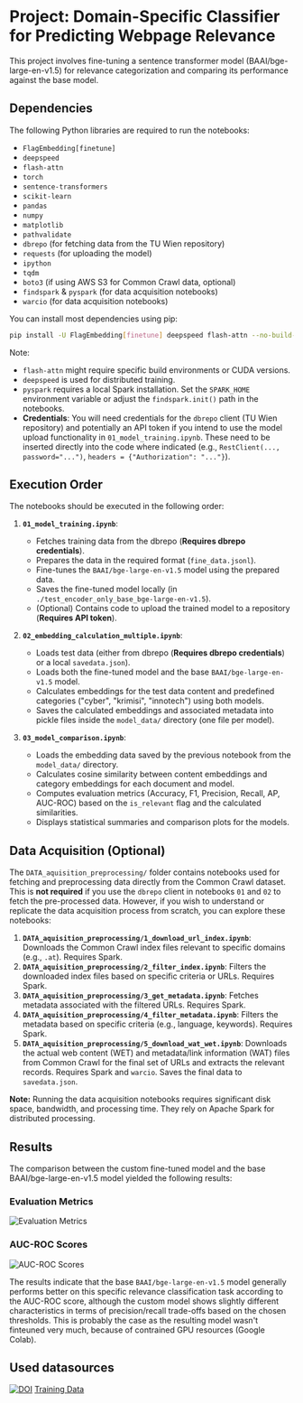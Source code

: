 # Project: Domain-Specific Classifier for Predicting Webpage Relevance

This project involves fine-tuning a sentence transformer model (BAAI/bge-large-en-v1.5) for relevance categorization and comparing its performance against the base model.

## Dependencies

The following Python libraries are required to run the notebooks:

*   `FlagEmbedding[finetune]`
*   `deepspeed`
*   `flash-attn`
*   `torch`
*   `sentence-transformers`
*   `scikit-learn`
*   `pandas`
*   `numpy`
*   `matplotlib`
*   `pathvalidate`
*   `dbrepo` (for fetching data from the TU Wien repository)
*   `requests` (for uploading the model)
*   `ipython`
*   `tqdm`
*   `boto3` (if using AWS S3 for Common Crawl data, optional)
*   `findspark` & `pyspark` (for data acquisition notebooks)
*   `warcio` (for data acquisition notebooks)

You can install most dependencies using pip:

```bash
pip install -U FlagEmbedding[finetune] deepspeed flash-attn --no-build-isolation torch sentence-transformers scikit-learn pandas numpy matplotlib pathvalidate dbrepo requests ipython tqdm boto3 findspark pyspark warcio
```

Note:
*   `flash-attn` might require specific build environments or CUDA versions.
*   `deepspeed` is used for distributed training.
*   `pyspark` requires a local Spark installation. Set the `SPARK_HOME` environment variable or adjust the `findspark.init()` path in the notebooks.
*   **Credentials**: You will need credentials for the `dbrepo` client (TU Wien repository) and potentially an API token if you intend to use the model upload functionality in `01_model_training.ipynb`. These need to be inserted directly into the code where indicated (e.g., `RestClient(..., password="...")`, `headers = {"Authorization": "..."}`).

## Execution Order

The notebooks should be executed in the following order:

1.  **`01_model_training.ipynb`**:
    *   Fetches training data from the dbrepo (**Requires dbrepo credentials**).
    *   Prepares the data in the required format (`fine_data.jsonl`).
    *   Fine-tunes the `BAAI/bge-large-en-v1.5` model using the prepared data.
    *   Saves the fine-tuned model locally (in `./test_encoder_only_base_bge-large-en-v1.5`).
    *   (Optional) Contains code to upload the trained model to a repository (**Requires API token**).

2.  **`02_embedding_calculation_multiple.ipynb`**:
    *   Loads test data (either from dbrepo (**Requires dbrepo credentials**) or a local `savedata.json`).
    *   Loads both the fine-tuned model and the base `BAAI/bge-large-en-v1.5` model.
    *   Calculates embeddings for the test data content and predefined categories ("cyber", "krimisi", "innotech") using both models.
    *   Saves the calculated embeddings and associated metadata into pickle files inside the `model_data/` directory (one file per model).

3.  **`03_model_comparison.ipynb`**:
    *   Loads the embedding data saved by the previous notebook from the `model_data/` directory.
    *   Calculates cosine similarity between content embeddings and category embeddings for each document and model.
    *   Computes evaluation metrics (Accuracy, F1, Precision, Recall, AP, AUC-ROC) based on the `is_relevant` flag and the calculated similarities.
    *   Displays statistical summaries and comparison plots for the models.

## Data Acquisition (Optional)

The `DATA_aquisition_preprocessing/` folder contains notebooks used for fetching and preprocessing data directly from the Common Crawl dataset. This is **not required** if you use the `dbrepo` client in notebooks `01` and `02` to fetch the pre-processed data. However, if you wish to understand or replicate the data acquisition process from scratch, you can explore these notebooks:

1.  **`DATA_aquisition_preprocessing/1_download_url_index.ipynb`**: Downloads the Common Crawl index files relevant to specific domains (e.g., `.at`). Requires Spark.
2.  **`DATA_aquisition_preprocessing/2_filter_index.ipynb`**: Filters the downloaded index files based on specific criteria or URLs. Requires Spark.
3.  **`DATA_aquisition_preprocessing/3_get_metadata.ipynb`**: Fetches metadata associated with the filtered URLs. Requires Spark.
4.  **`DATA_aquisition_preprocessing/4_filter_metadata.ipynb`**: Filters the metadata based on specific criteria (e.g., language, keywords). Requires Spark.
5.  **`DATA_aquisition_preprocessing/5_download_wat_wet.ipynb`**: Downloads the actual web content (WET) and metadata/link information (WAT) files from Common Crawl for the final set of URLs and extracts the relevant records. Requires Spark and `warcio`. Saves the final data to `savedata.json`.

**Note:** Running the data acquisition notebooks requires significant disk space, bandwidth, and processing time. They rely on Apache Spark for distributed processing.

## Results

The comparison between the custom fine-tuned model and the base BAAI/bge-large-en-v1.5 model yielded the following results:

### Evaluation Metrics
![Evaluation Metrics](https://github.com/user-attachments/assets/ecdeb49b-3ee1-41a9-a522-95b50347bfc7)

### AUC-ROC Scores

![AUC-ROC Scores](https://github.com/user-attachments/assets/5336027c-69b9-44a6-8ad9-51e4fcffecca)

The results indicate that the base `BAAI/bge-large-en-v1.5` model generally performs better on this specific relevance classification task according to the AUC-ROC score, although the custom model shows slightly different characteristics in terms of precision/recall trade-offs based on the chosen thresholds. This is probably the case as the resulting model wasn't finteuned very much, because of contrained GPU resources (Google Colab).

## Used datasources

[![DOI](https://test.researchdata.tuwien.ac.at/badge/DOI/10.82556/x0q6-dm10.svg)](https://handle.stage.datacite.org/10.82556/x0q6-dm10)
[Training Data](https://test.dbrepo.tuwien.ac.at/database/e31b2788-e1da-4a4a-9892-d2b5a1216df6/info)